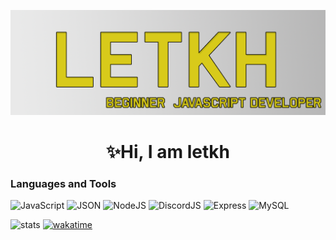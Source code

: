 ![Header](https://github.com/letkh/letkh/blob/main/assets/header.png)
<h1 align="center">✨Hi, I am letkh</h1>    

### Languages and Tools
![JavaScript](https://img.shields.io/badge/-JavaScript-000000?style=for-the-badge&logo=javascript)
![JSON](https://img.shields.io/badge/-json-000000?style=for-the-badge&logo=json)
![NodeJS](https://img.shields.io/badge/-Nodejs-000000?style=for-the-badge&logo=nodedotjs)
![DiscordJS](https://img.shields.io/badge/-discordjs-000000?style=for-the-badge&logo=discord)
![Express](https://img.shields.io/badge/-express-000000?style=for-the-badge&logo=express)
![MySQL](https://img.shields.io/badge/-mysql-000000?style=for-the-badge&logo=mysql)


![stats](https://github-readme-stats.vercel.app/api?username=letkh&show_icons=true&theme=merko)
[![wakatime](https://github-readme-stats.vercel.app/api/wakatime?username=@letkh)](https://github.com/anuraghazra/github-readme-stats)
